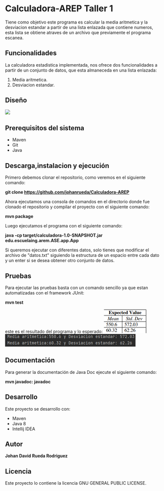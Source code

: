 # Calculadora-AREP Taller 1
Tiene como objetivo este programa es calcular la media aritmetica y la desviacion estandar a partir de una lista enlazada que contiene numeros, esta lista se obtiene atraves de un archivo que previamente el programa escanea.

## Funcionalidades
La calculadora estadistica implementada, nos ofrece dos funcionalidades a partir de un conjunto de datos, que esta almaneceda en una lista enlazada:
1) Media aritmetica.
2) Desviacion estandar.

## Diseño
![](img/diseño.png)

## Prerequisitos del sistema
* Maven
* Git
* Java

## Descarga,instalacion y ejecución
Primero debemos clonar el repositorio, como veremos en el siguiente comando:

**git clone https://github.com/johanrueda/Calculadora-AREP**

Ahora ejecutamos una consola de comandos en el directorio donde fue clonado el repositorio y compilar el proyecto con el siguiente comando:

**mvn package**

Luego ejecutamos el programa con el siguiente comando:

**java -cp target/calculadora-1.0-SNAPSHOT.jar edu.escuelaing.arem.ASE.app.App**

Si queremos ejecutar con diferentes datos, solo tienes que modificar el archivo de "datos.txt" siguiendo la estructura de un espacio entre cada dato y un enter si se desea obtener otro conjunto de datos.

## Pruebas

Para ejecutar las pruebas basta con un comando sencillo ya que estan automatizadas con el framework JUnit:

**mvn test**

este es el resultado del programa y lo esperado:
![](img/pruebase.png)
![](img/resultado.png)

## Documentación

Para generar la documentación de Java Doc ejecute el siguiente comando:

**mvn javadoc: javadoc**

## Desarrollo

Este proyecto se desarrollo con:
* Maven
* Java 8
* Intellij IDEA

## Autor

**Johan David Rueda Rodriguez**

## Licencia
Este proyecto lo contiene la licencia GNU GENERAL PUBLIC LICENSE.

